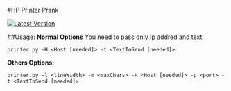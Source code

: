 #HP Printer Prank

[![Latest Version](https://img.shields.io/twitter/url/https/github.com/peppeska/HP_Printer-prank.svg?style=social)](https://twitter.com/intent/tweet?text=Wow:&url=https%3A%2F%2Fgithub.com%2Fpeppeska%2FHP_Printer-prank)



##Usage:
**Normal Options**
You need to pass only Ip addred and text:

```
printer.py -H <Host [needed]> -t <TextToSend [needed]>
```

**Others Options:**

```
printer.py -l <lineWidth> -m <maxChars> -H <Host [needed]> -p <port> -t <TextToSend [needed]>
```
